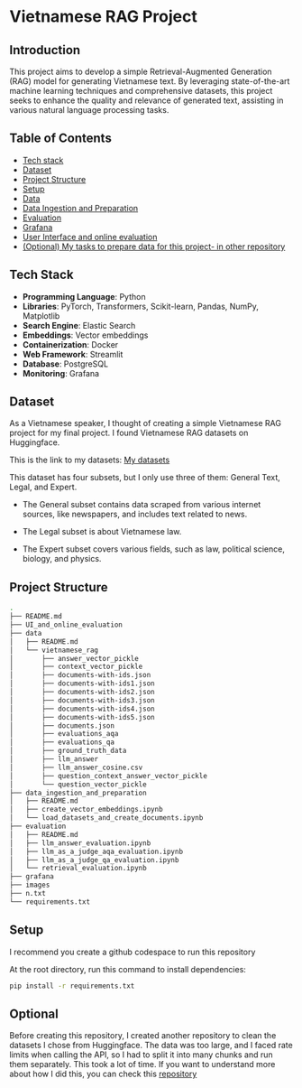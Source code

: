 # Vietnamese RAG Project

## Introduction
This project aims to develop a simple Retrieval-Augmented Generation (RAG) model for generating Vietnamese text. By leveraging state-of-the-art machine learning techniques and comprehensive datasets, this project seeks to enhance the quality and relevance of generated text, assisting in various natural language processing tasks.

## Table of Contents

- [Tech stack](#tech-stack)
- [Dataset](#dataset)
- [Project Structure](#project-structure)
- [Setup](#setup)
- [Data](data/README.md)
- [Data Ingestion and Preparation](data_ingestion_and_preparation/README.md)
- [Evaluation](evaluation/README.md)
- [Grafana](grafana/README.md)
- [User Interface and online evaluation](UI_and_online_evaluation/README.md)
- [(Optional) My tasks to prepare data for this project- in other repository](#optional)



## Tech Stack
- **Programming Language**: Python
- **Libraries**: PyTorch, Transformers, Scikit-learn, Pandas, NumPy, Matplotlib
- **Search Engine**: Elastic Search
- **Embeddings**: Vector embeddings
- **Containerization**: Docker
- **Web Framework**: Streamlit
- **Database**: PostgreSQL
- **Monitoring**: Grafana


## Dataset
As a Vietnamese speaker, I thought of creating a simple Vietnamese RAG project for my final project. I found Vietnamese RAG datasets on Huggingface.

This is the link to my datasets: [My datasets](https://huggingface.co/datasets/DuyTa/vi_RAG/viewer/LegalRAG)

This dataset has four subsets, but I only use three of them: General Text, Legal, and Expert.

- The General subset contains data scraped from various internet sources, like newspapers, and includes text related to news.

- The Legal subset is about Vietnamese law.

- The Expert subset covers various fields, such as law, political science, biology, and physics.


## Project Structure

```bash
.
├── README.md
├── UI_and_online_evaluation
├── data
│   ├── README.md
│   └── vietnamese_rag
│       ├── answer_vector_pickle
│       ├── context_vector_pickle
│       ├── documents-with-ids.json
│       ├── documents-with-ids1.json
│       ├── documents-with-ids2.json
│       ├── documents-with-ids3.json
│       ├── documents-with-ids4.json
│       ├── documents-with-ids5.json
│       ├── documents.json
│       ├── evaluations_aqa
│       ├── evaluations_qa
│       ├── ground_truth_data
│       ├── llm_answer
│       ├── llm_answer_cosine.csv
│       ├── question_context_answer_vector_pickle
│       └── question_vector_pickle
├── data_ingestion_and_preparation
│   ├── README.md
│   ├── create_vector_embeddings.ipynb
│   └── load_datasets_and_create_documents.ipynb
├── evaluation
│   ├── README.md
│   ├── llm_answer_evaluation.ipynb
│   ├── llm_as_a_judge_aqa_evaluation.ipynb
│   ├── llm_as_a_judge_qa_evaluation.ipynb
│   └── retrieval_evaluation.ipynb
├── grafana
├── images
├── n.txt
└── requirements.txt
```

## Setup

I recommend you create a github codespace to run this repository

At the root directory, run this command to install dependencies:

```bash
pip install -r requirements.txt
```

## Optional

Before creating this repository, I created another repository to clean the datasets I chose from Huggingface. The data was too large, and I faced rate limits when calling the API, so I had to split it into many chunks and run them separately. This took a lot of time. If you want to understand more about how I did this, you can check this [repository](https://github.com/PTIT-D22KH/rag-experiment)